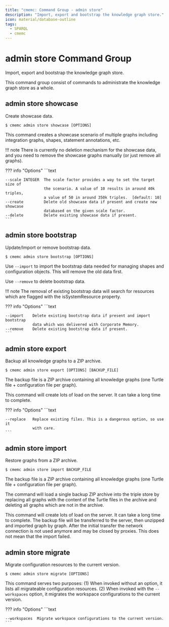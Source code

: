 ```yaml
---
title: "cmemc: Command Group - admin store"
description: "Import, export and bootstrap the knowledge graph store."
icon: material/database-outline
tags:
  - SPARQL
  - cmemc
---
```

# admin store Command Group
<!-- This file was generated - DO NOT CHANGE IT MANUALLY -->

Import, export and bootstrap the knowledge graph store.

This command group consist of commands to administrate the knowledge graph store as a whole.


## admin store showcase

Create showcase data.

```shell-session title="Usage"
$ cmemc admin store showcase [OPTIONS]
```




This command creates a showcase scenario of multiple graphs including integration graphs, shapes, statement annotations, etc.

!!! note
    There is currently no deletion mechanism for the showcase data, and you need to remove the showcase graphs manually (or just remove all graphs).




??? info "Options"
    ```text

    --scale INTEGER  The scale factor provides a way to set the target size of
                     the scenario. A value of 10 results in around 40k triples,
                     a value of 50 in around 350k triples.  [default: 10]
    --create         Delete old showcase data if present and create new showcase
                     databased on the given scale factor.
    --delete         Delete existing showcase data if present.
    ```

## admin store bootstrap

Update/Import or remove bootstrap data.

```shell-session title="Usage"
$ cmemc admin store bootstrap [OPTIONS]
```




Use ``--import`` to import the bootstrap data needed for managing shapes and configuration objects. This will remove the old data first.

Use ``--remove`` to delete bootstrap data.

!!! note
    The removal of existing bootstrap data will search for resources which are flagged with the isSystemResource property.




??? info "Options"
    ```text

    --import    Delete existing bootstrap data if present and import bootstrap
                data which was delivered with Corporate Memory.
    --remove    Delete existing bootstrap data if present.
    ```

## admin store export

Backup all knowledge graphs to a ZIP archive.

```shell-session title="Usage"
$ cmemc admin store export [OPTIONS] [BACKUP_FILE]
```




The backup file is a ZIP archive containing all knowledge graphs (one Turtle file + configuration file per graph).

This command will create lots of load on the server. It can take a long time to complete.



??? info "Options"
    ```text

    --replace   Replace existing files. This is a dangerous option, so use it
                with care.
    ```

## admin store import

Restore graphs from a ZIP archive.

```shell-session title="Usage"
$ cmemc admin store import BACKUP_FILE
```




The backup file is a ZIP archive containing all knowledge graphs  (one Turtle file + configuration file per graph).

The command will load a single backup ZIP archive into the triple store by replacing all graphs with the content of the Turtle files in the archive and deleting all graphs which are not in the archive.

This command will create lots of load on the server. It can take a long time to complete. The backup file will be transferred to the server, then unzipped and imported graph by graph. After the initial transfer the network connection is not used anymore and may be closed by proxies. This does not mean that the import failed.



## admin store migrate

Migrate configuration resources to the current version.

```shell-session title="Usage"
$ cmemc admin store migrate [OPTIONS]
```




This command serves two purposes: (1) When invoked without an option, it lists all migrateable configuration resources. (2) When invoked with the ``--workspaces`` option, it migrates the workspace configurations to the current version.



??? info "Options"
    ```text

    --workspaces  Migrate workspace configurations to the current version.
    ```

